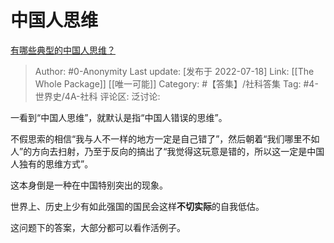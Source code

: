 # 中国人思维
[有哪些典型的中国人思维？](https://www.zhihu.com/question/68088641/answer/2579672579)

> Author: #0-Anonymity
> Last update: [发布于 2022-07-18]
> Link: [[The Whole Package]] [[唯一可能]]
> Category: #【答集】/社科答集
> Tag: #4-世界史/4A-社科
> 评论区:
> 泛讨论:

一看到“中国人思维”，就默认是指“中国人错误的思维”。

不假思索的相信“我与人不一样的地方一定是自己错了”，然后朝着“我们哪里不如人”的方向去扫射，乃至于反向的搞出了“我觉得这玩意是错的，所以这一定是中国人独有的思维方式”。

这本身倒是一种在中国特别突出的现象。

世界上、历史上少有如此强国的国民会这样**不切实际**的自我低估。

这问题下的答案，大部分都可以看作活例子。
